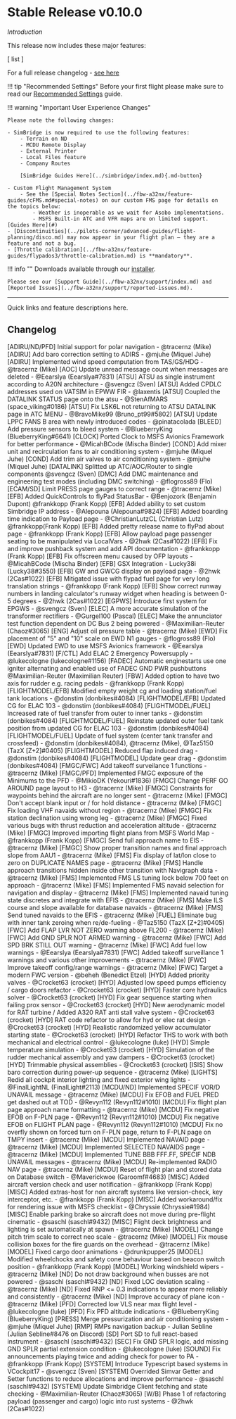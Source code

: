 <link rel="stylesheet" href="../../stylesheets/toc-tables.css">

# Stable Release v0.10.0

*Introduction*

This release now includes these major features:

[ list ]

For a full release changelog - [see here](#changelog)

!!! tip "Recommended Settings"
    Before your first flight please make sure to read our [Recommended Settings](../fbw-a32nx/settings.md) guide.

!!! warning "Important User Experience Changes"

    Please note the following changes:

    - SimBridge is now required to use the following features:
        - Terrain on ND 
        - MCDU Remote Display
        - External Printer
        - Local Files feature
        - Company Routes

        [SimBridge Guides Here](../simbridge/index.md){.md-button}

    - Custom Flight Management System
        - See the [Special Notes Section](../fbw-a32nx/feature-guides/cFMS.md#special-notes) on our custom FMS page for details on the topics below:
            - Weather is inoperable as we wait for Asobo implementations.
            - MSFS Built-in ATC and VFR maps are on limited support. [Guides Here](#)
    - [Discontinuities](../pilots-corner/advanced-guides/flight-planning/disco.md) may now appear in your flight plan — they are a feature and not a bug.
    - [Throttle calibration](../fbw-a32nx/feature-guides/flypados3/throttle-calibration.md) is **mandatory**.

!!! info ""
    Downloads available through our [installer](../fbw-a32nx/installation.md).

    Please see our [Support Guide](../fbw-a32nx/support/index.md) and [Reported Issues](../fbw-a32nx/support/reported-issues.md).

---

Quick links and feature descriptions here.

## Changelog

[ADIRU/ND/PFD] Initial support for polar navigation - @tracernz (Mike)
[ADIRU] Add baro correction setting to ADIRS - @mjuhe (Miquel Juhe)
[ADIRU] Implemented wind speed computation from TAS/GS/HDG - @tracernz (Mike)
[AOC] Update unread message count when messages are deleted - @Eearslya (Eearslya#7831)
[ATSU] ATSU as single instrument according to A20N architecture - @svengcz (Sven)
[ATSU] Added CPDLC addresses used on VATSIM in EPWW FIR - @laxentis
[ATSU] Coupled the DATALINK STATUS page onto the atsu - @StenAfMARS (space_viking#0186)
[ATSU] Fix LSK6L not returning to ATSU DATALINK page in ATC MENU - @BravoMike99 (Bruno_pt99#5802)
[ATSU] Update LPPC FANS B area with newly introduced codes - @pinatacolada
[BLEED] Add pressure sensors to bleed system - @BlueberryKing (BlueberryKing#6641)
[CLOCK] Ported Clock to MSFS Avionics Framework for better performance - @MicahBCode (Mischa Binder)
[COND] Add mixer unit and recirculation fans to air conditioning system - @mjuhe (Miquel Juhe)
[COND] Add trim air valves to air conditioning system - @mjuhe (Miquel Juhe)
[DATALINK] Splitted up ATC/AOC/Router to single components @svengcz (Sven)
[DMC] Add DMC maintenance and engineering test modes (including DMC switching) - @flogross89 (Flo)
[ECAM/SD] Limit PRESS page gauges to correct range - @tracernz (Mike)
[EFB] Added QuickControls to flyPad StatusBar - @Benjozork (Benjamin Dupont) @frankkopp (Frank Kopp)
[EFB] Added ability to set custom Simbridge IP address - @Alepouna (Alepouna#9824)
[EFB] Added boarding time indication to Payload page - @ChristianLutzCL (Christian Lutz) @frankkopp(Frank Kopp)
[EFB] Added pretty release name to flyPad about page - @frankkopp (Frank Kopp)
[EFB] Allow payload page passenger seating to be manipulated via LocalVars - @2hwk (2Cas#1022)
[EFB] Fix and improve pushback system and add API documentation - @frankkopp (Frank Kopp)
[EFB] Fix offscreen menu caused by OFP layouts - @MicahBCode (Mischa Binder)
[EFB] GSX Integration - Lucky38i (Lucky38#3550)
[EFB] GW and GWCG display on payload page - @2hwk (2Cas#1022)
[EFB] Mitigated issue with flypad fuel page for very long translation strings - @frankkopp (Frank Kopp)
[EFB] Show correct runway numbers in landing calculator's runway widget when heading is between 0-5 degrees - @2hwk (2Cas#1022)
[EGPWS] Introduce first system for EPGWS - @svengcz (Sven)
[ELEC] A more accurate simulation of the transformer rectifiers - @Gurgel100 (Pascal)
[ELEC] Make the annunciator test function dependent on DC Bus 2 being powered - @Maximilian-Reuter (Chaoz#3065)
[ENG] Adjust oil pressure table - @tracernz (Mike)
[EWD] Fix placement of "5" and "10" scale on EWD N1 gauges - @flogross89 (Flo)
[EWD] Updated EWD to use MSFS Avionics framework - @Eearslya (Eearslya#7831)
[F/CTL] Add ELAC 2 Emergency Powersupply - @lukecologne (lukecologne#1156)
[FADEC] Automatic enginestarts use one igniter alternating and enabled use of FADEC GND PWR pushbuttons @Maximilian-Reuter (Maximilian Reuter)
[FBW] Added option to have two axis for rudder e.g. racing pedals - @frankkopp (Frank Kopp)
[FLIGHTMODEL/EFB] Modified empty weight cg and loading station/fuel tank locations - @donstim (donbikes#4084)
[FLIGHTMODEL/EFB] Updated CG for ELAC 103 - @donstim (donbikes#4084)
[FLIGHTMODEL/FUEL] Increased rate of fuel transfer from outer to inner tanks - @donstim (donbikes#4084)
[FLIGHTMODEL/FUEL] Reinstate updated outer fuel tank position from updated CG for ELAC 103 - @donstim (donbikes#4084)
[FLIGHTMODEL/FUEL] Update of fuel system (center tank transfer and crossfeed) - @donstim (donbikes#4084), @tracernz (Mike), @Taz5150 (TazX [Z+2]#0405)
[FLIGHTMODEL] Reduced flap induced drag - @donstim (donbikes#4084)
[FLIGHTMODEL] Update gear drag - @donstim (donbikes#4084)
[FMGC/FWC] Add takeoff surveilance 1 functions - @tracernz (Mike)
[FMGC/PFD] Implemented FMGC exposure of the Minimums to the PFD - @MikioDK (Yekouri#1836)
[FMGC] Change PERF GO AROUND page layout to H3 - @tracernz (Mike)
[FMGC] Constraints for waypoints behind the aircraft are no longer sent - @tracernz (Mike)
[FMGC] Don't accept blank input or / for hold distance - @tracernz (Mike)
[FMGC] Fix loading VHF navaids without region - @tracernz (Mike)
[FMGC] Fix station declination using wrong leg - @tracernz (Mike)
[FMGC] Fixed various bugs with thrust reduction and acceleration altitude - @tracernz (Mike)
[FMGC] Improved importing flight plans from MSFS World Map - @frankkopp (Frank Kopp)
[FMGC] Send full approach name to EIS - @tracernz (Mike)
[FMGC] Show proper transition names and final approach slope from AAU1 - @tracernz (Mike)
[FMS] Fix display of lat/lon close to zero on DUPLICATE NAMES page - @tracernz (Mike)
[FMS] Handle approach transitions hidden inside other transition with Navigraph data - @tracernz (Mike)
[FMS] Implemented FMS LS tuning lock below 700 feet on approach - @tracernz (Mike)
[FMS] Implemented FMS navaid selection for navigation and display - @tracernz (Mike)
[FMS] Implemented navaid tuning state discretes and integrate with EFIS - @tracernz (Mike)
[FMS] Make ILS course and slope available for database navaids - @tracernz (Mike)
[FMS] Send tuned navaids to the EFIS - @tracernz (Mike)
[FUEL] Eliminate bug with inner tank zeroing when re/de-fueling - @Taz5150 (TazX [Z+2]#0405)
[FWC] Add FLAP LVR NOT ZERO warning above FL200 - @tracernz (Mike)
[FWC] Add GND SPLR NOT ARMED warning - @tracernz (Mike)
[FWC] Add SPD BRK STILL OUT warning - @tracernz (Mike)
[FWC] Add fuel low warnings - @Eearslya (Eearslya#7831)
[FWC] Added takeoff surveillance 1 warnings and various other improvements - @tracernz (Mike)
[FWC] Improve takeoff config/range warnings - @tracernz (Mike)
[FWC] Target a modern FWC version - @beheh (Benedict Etzel)
[HYD] Added priority valves - @Crocket63 (crocket)
[HYD] Adjusted low speed pumps efficiency / cargo doors refactor - @Crocket63 (crocket)
[HYD] Faster core hydraulics solver - @Crocket63 (crocket)
[HYD] Fix gear sequence starting when failing prox sensor - @Crocket63 (crocket)
[HYD] New aerodynamic model for RAT turbine / Added A320 RAT anti stall valve system - @Crocket63 (crocket)
[HYD] RAT code refactor to allow for hyd or elec rat design - @Crocket63 (crocket)
[HYD] Realistic randomized yellow accumulator starting state - @Crocket63 (crocket)
[HYD] Refactor THS to work with both mechanical and electrical control - @lukecologne (luke)
[HYD] Simple temperature simulation - @Crocket63 (crocket)
[HYD] Simulation of the rudder mechanical assembly and yaw dampers - @Crocket63 (crocket)
[HYD] Trimmable physical assemblies - @Crocket63 (crocket)
[ISIS] Show baro correction during power-up sequence - @tracernz (Mike)
[LIGHTS] Redid all cockpit interior lighting and fixed exterior wing lights - @FinalLightNL (FinalLight#2113)
[MCDU/ND] Implemented SPECIF VOR/D UNAVAIL message - @tracernz (Mike)
[MCDU] Fix EFOB and FUEL PRED get dashed out at TOD - @Revyn112 (Revyn112#1010)
[MCDU] Fix flight plan page approach name formatting - @tracernz (Mike)
[MCDU] Fix negative EFOB on F-PLN page - @Revyn112 (Revyn112#1010)
[MCDU] Fix negative EFOB on FLIGHT PLAN page - @Revyn112 (Revyn112#1010)
[MCDU] Fix no overfly shown on forced turn on F-PLN page, return to F-PLN page on TMPY insert - @tracernz (Mike)
[MCDU] Implemented NAVAID page - @tracernz (Mike)
[MCDU] Implemented SELECTED NAVAIDS page - @tracernz (Mike)
[MCDU] Implemented TUNE BBB FFF.FF, SPECIF NDB UNAVAIL messages - @tracernz (Mike)
[MCDU] Re-implemented RADIO NAV page - @tracernz (Mike)
[MCDU] Reset of flight plan and stored data on Database switch - @Maverickwoe (Garoomf#4683)
[MISC] Added aircraft version check and user notification - @frankkopp (Frank Kopp)
[MISC] Added extras-host for non aircraft systems like version-check, key interceptor, etc. - @frankkopp (Frank Kopp)
[MISC] Added workaround/fix for rendering issue with MSFS checklist - @Chryssie (Chryssie#1984)
[MISC] Enable parking brake so aircraft does not move during pre-flight cinematic - @saschl (saschl#9432)
[MISC] Flight deck brightness and lighting is set automatically at spawn - @tracernz (Mike)
[MODEL] Change pitch trim scale to correct neo scale - @tracernz (Mike)
[MODEL] Fix mouse collision boxes for the fire guards on the overhead - @tracernz (Mike)
[MODEL] Fixed cargo door animations - @drunkpupper25
[MODEL] Modified wheelchocks and safety cone behaviour based on beacon switch position - @frankkopp (Frank Kopp)
[MODEL] Working windshield wipers - @tracernz (Mike)
[ND] Do not draw background when busses are not powered - @saschl (saschl#9432)
[ND] Fixed LOC deviation scaling - @tracernz (Mike)
[ND] Fixed RNP <= 0.3 indications to appear more reliably and consistently - @tracernz (Mike)
[ND] Improve accuracy of plane icon - @tracernz (Mike)
[PFD] Corrected low VLS near max flight level - @lukecologne (luke)
[PFD] Fix PFD altitude indications - @BlueberryKing (BlueberryKing)
[PRESS] Merge pressurization and air conditioning system - @mjuhe (Miquel Juhe)
[RMP] RMPs navigation backup - Julian Sebline (Julian Sebline#8476 on Discord)
[SD] Port SD to full react-based instrument - @saschl (saschl#9432)
[SEC] Fix GND SPLR logic, add missing GND SPLR partial extension condition - @lukecologne (luke)
[SOUND] Fix announcements playing twice and adding check for power to PA - @frankkopp (Frank Kopp)
[SYSTEM] Introduce Typescript based systems in VCockpit17 - @svengcz (Sven)
[SYSTEM] Overrided Simvar Getter and Setter functions to reduce allocations and improve performance - @saschl (saschl#9432)
[SYSTEM] Update Simbridge Client fetching and state checking - @Maximilian-Reuter (Chaoz#3065)
[W/B] Phase 1 of refactoring payload (passenger and cargo) logic into rust systems - @2hwk (2Cas#1022)
